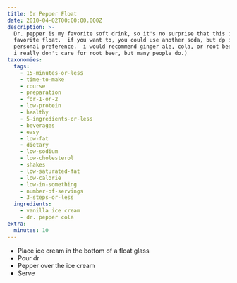 ```yaml
---
title: Dr Pepper Float
date: 2010-04-02T00:00:00.000Z
description: >-
  Dr. pepper is my favorite soft drink, so it's no surprise that this is my
  favorite float.  if you want to, you could use another soda, but dp is my
  personal preference.  i would recommend ginger ale, cola, or root beer (well,
  i really don't care for root beer, but many people do.)
taxonomies:
  tags:
    - 15-minutes-or-less
    - time-to-make
    - course
    - preparation
    - for-1-or-2
    - low-protein
    - healthy
    - 5-ingredients-or-less
    - beverages
    - easy
    - low-fat
    - dietary
    - low-sodium
    - low-cholesterol
    - shakes
    - low-saturated-fat
    - low-calorie
    - low-in-something
    - number-of-servings
    - 3-steps-or-less
  ingredients:
    - vanilla ice cream
    - dr. pepper cola
extra:
  minutes: 10
---
```

 - Place ice cream in the bottom of a float glass
 - Pour dr
 - Pepper over the ice cream
 - Serve

